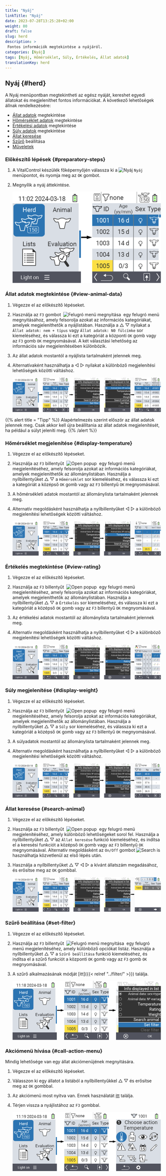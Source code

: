 ```yaml
---
title: "Nyáj"
linkTitle: "Nyáj"
date: 2023-07-28T13:25:28+02:00
weight: 80
draft: false
slug: herd
description: >
 Fontos információk megtekintése a nyájáról.
categories: [Nyáj]
tags: [Nyáj, Hőmérséklet, Súly, Értékelés, Állat adatok]
translationKey: herd
---
```

## Nyáj {#herd}

A Nyáj menüpontban megtekintheti az egész nyáját, kereshet egyedi állatokat és megjeleníthet fontos információkat. A következő lehetőségek állnak rendelkezésére:

- [Állat adatok](#view-animal-data) megtekintése
- [Hőmérséklet adatok](#display-temperature) megtekintése
- [Értékelési adatok](#view-rating) megtekintése
- [Súly adatok](#display-weight) megtekintése
- [Állat keresése](#search-animal)
- [Szűrő](#set-filter) beállítása
- [Műveletek](#call-action-menu)

### Előkészítő lépések {#preparatory-steps}

1. A VitalControl készülék főképernyőjén válassza ki a <img src="/icons/main/herd.svg" width="60" align="bottom" alt="Nyáj" /> `Nyáj` menüpontot, és nyomja meg az `OK` gombot.

2. Megnyílik a nyáj áttekintése.

    ![VitalControl: Nyáj menü](images/herde.png "Nyáj")

### Állat adatok megtekintése {#view-animal-data}

1. Végezze el az előkészítő lépéseket.

2. Használja az `F3` gombot &nbsp;<img src="/icons/footer/open-popup.svg" width="15" align="bottom" alt="Felugró menü megnyitása" />&nbsp; egy felugró menü megnyitásához, amely felsorolja azokat az információs kategóriákat, amelyek megjeleníthetők a nyájlistában. Használja a △ ▽ nyilakat a `Állat adatok: nem + típus` vagy `Állat adatok: N0 fülcímke` sor kiemeléséhez, és válassza ki ezt a kategóriát a központi `OK` gomb vagy az `F3` gomb `OK` megnyomásával. A két választási lehetőség az információs sáv megjelenítésében különbözik.

3. Az állat adatok mostantól a nyájlista tartalmaként jelennek meg.

4. Alternatívaként használhatja a ◁ ▷ nyilakat a különböző megjelenítési lehetőségek közötti váltáshoz.

    ![VitalControl: Nyáj menü](images/animaldata.png "Állat adatok megtekintése")

{{% alert title = "Tipp" %}}
Alapértelmezés szerint először az állat adatok jelennek meg. Csak akkor kell újra beállítania az állat adatok megjelenítését, ha például a súlyt jeleníti meg.
{{% /alert %}}

### Hőmérséklet megjelenítése {#display-temperature}

1. Végezze el az előkészítő lépéseket.


2. Használja az `F3` billentyűt &nbsp;<img src="/icons/footer/open-popup.svg" width="15" align="bottom" alt="Open popup" />&nbsp; egy felugró menü megjelenítéséhez, amely felsorolja azokat az információs kategóriákat, amelyek megjeleníthetők az állománylistában. Használja a nyílbillentyűket △ ▽ a `Hőmérséklet` sor kiemeléséhez, és válassza ki ezt a kategóriát a középső `OK` gomb vagy az `F3` billentyű `OK` megnyomásával.

3. A hőmérsékleti adatok mostantól az állománylista tartalmaként jelennek meg.

4. Alternatív megoldásként használhatja a nyílbillentyűket ◁ ▷ a különböző megjelenítési lehetőségek közötti váltáshoz.

    ![VitalControl: Menü Állomány](images/temperature.png "Hőmérséklet megjelenítése")

### Értékelés megtekintése {#view-rating}

1. Végezze el az előkészítő lépéseket.

2. Használja az `F3` billentyűt &nbsp;<img src="/icons/footer/open-popup.svg" width="15" align="bottom" alt="Open popup" />&nbsp; egy felugró menü megjelenítéséhez, amely felsorolja azokat az információs kategóriákat, amelyek megjeleníthetők az állománylistában. Használja a nyílbillentyűket △ ▽ a `Értékelés` sor kiemeléséhez, és válassza ki ezt a kategóriát a középső `OK` gomb vagy az `F3` billentyű `OK` megnyomásával.

3. Az értékelési adatok mostantól az állománylista tartalmaként jelennek meg.

4. Alternatív megoldásként használhatja a nyílbillentyűket ◁ ▷ a különböző megjelenítési lehetőségek közötti váltáshoz.

    ![VitalControl: Menü Állomány](images/rating.png "Értékelés megtekintése")

### Súly megjelenítése {#display-weight}

1. Végezze el az előkészítő lépéseket.

2. Használja az `F3` billentyűt &nbsp;<img src="/icons/footer/open-popup.svg" width="15" align="bottom" alt="Open popup" />&nbsp; egy felugró menü megjelenítéséhez, amely felsorolja azokat az információs kategóriákat, amelyek megjeleníthetők az állománylistában. Használja a nyílbillentyűket △ ▽ a `Súly` sor kiemeléséhez, és válassza ki ezt a kategóriát a középső `OK` gomb vagy az `F3` billentyű `OK` megnyomásával.

3. A súlyadatok mostantól az állománylista tartalmaként jelennek meg.

4. Alternatív megoldásként használhatja a nyílbillentyűket ◁ ▷ a különböző megjelenítési lehetőségek közötti váltáshoz.

    ![VitalControl: Menü Állomány](images/weight.png "Súly megjelenítése")

### Állat keresése {#search-animal}

1. Végezze el az előkészítő lépéseket.

2. Használja az `F3` billentyűt &nbsp;<img src="/icons/footer/open-popup.svg" width="15" align="bottom" alt="Open popup" />&nbsp; egy felugró menü megjelenítéséhez, amely különböző lehetőségeket sorol fel. Használja a nyílbillentyűket △ ▽ az `Állat keresése` funkció kiemeléséhez, és indítsa el a keresési funkciót a középső `OK` gomb vagy az `F3` billentyű `OK` megnyomásával. Alternatív megoldásként az `On/Off` gombot <img src="/icons/footer/search.svg" width="15" align="bottom" alt="Search" /> is használhatja közvetlenül az első lépés után.


3. Használja a nyílbillentyűket △ ▽ ◁ ▷ a kívánt állatszám megadásához, és erősítse meg az `OK` gombbal.

    ![VitalControl: Menü Nyáj](images/search.png "Állat keresése")

### Szűrő beállítása {#set-filter}

1. Végezze el az előkészítő lépéseket.

2. Használja az `F3` billentyűt &nbsp;<img src="/icons/footer/open-popup.svg" width="15" align="bottom" alt="Felugró menü megnyitása" />&nbsp; egy felugró menü megjelenítéséhez, amely különböző opciókat listáz. Használja a nyílbillentyűket △ ▽ a `Szűrő beállítása` funkció kiemeléséhez, és indítsa el a szűrő funkciót a központi `OK` gomb vagy az `F3` gomb `OK` megnyomásával.

3. A szűrő alkalmazásának módját [itt]({{< relref "../filter/" >}}) találja.

    ![VitalControl: Menü Nyáj](images/setfilter.png "Állat keresése")

### Akciómenü hívása {#call-action-menu}

Mindig lehetősége van egy állat akciómenüjének megnyitására.

1. Végezze el az előkészítő lépéseket.

2. Válasszon ki egy állatot a listából a nyílbillentyűkkel △ ▽ és erősítse meg az `OK` gombbal.

3. Az akciómenü most nyitva van. Ennek használatát [itt](../actions) találja.

4. Térjen vissza a nyájlistához az `F3` gombbal.

    ![VitalControl: Menü Nyáj](images/action.png "Akciók hívása")

